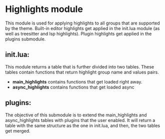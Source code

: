 # Highlights module

This module is used for applying highlights to all groups that are supported by the theme.
Built-in editor highlights get applied in the init.lua module (as well as treesitter and lsp highlights).
Plugin highlights get applied in the plugins submodule.

## init.lua:
This module returns a table that is further divided into two tables.
These tables contain functions that return highlight group name and values pairs.
+ **main_highlights**
contains functions that get loaded right away.
+ **async_highlights**
contains functions that get loaded async

## plugins:
The objective of this submodule is to extend the main_highlights and async_highlights tables
with plugins that the user enabled.
It will return a table with the same structure as the one in init.lua, and then, the two tables get merged.
